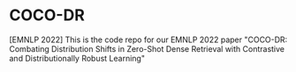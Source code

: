 # COCO-DR
[EMNLP 2022] This is the code repo for our EMNLP 2022 paper "COCO-DR: Combating Distribution Shifts in Zero-Shot Dense Retrieval with Contrastive and Distributionally Robust Learning"
